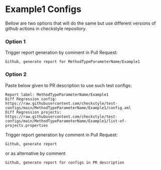 # Example1 Configs

Bellow are two options that will do the same but use different versions
of github actions in checkstyle repository.


### Option 1
Trigger report generation by comment in Pull Request:
```
Github, generate report for MethodTypeParameterName/Example1
```

### Option 2

Paste below given to PR description to use such test configs:
```
Report label: MethodTypeParameterName/Example1
Diff Regression config: https://raw.githubusercontent.com/checkstyle/test-configs/main/MethodTypeParameterName/Example1/config.xml
Diff Regression projects: https://raw.githubusercontent.com/checkstyle/test-configs/main/MethodTypeParameterName/Example1/list-of-projects.properties
```

Trigger report generation by comment in Pull Request:
```
Github, generate report
```
or as alternative by comment
```
Github, generate report for configs in PR description
```
